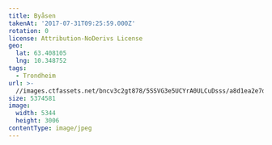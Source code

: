 ```yaml
---
title: Byåsen
takenAt: '2017-07-31T09:25:59.000Z'
rotation: 0
license: Attribution-NoDerivs License
geo:
  lat: 63.408105
  lng: 10.348752
tags:
  - Trondheim
url: >-
  //images.ctfassets.net/bncv3c2gt878/5SSVG3e5UCYrA0ULCuDsss/a8d1ea2e7db2c4f2e505dce436adb9cc/bysen_35489715233_o
size: 5374581
image:
  width: 5344
  height: 3006
contentType: image/jpeg
---
```


